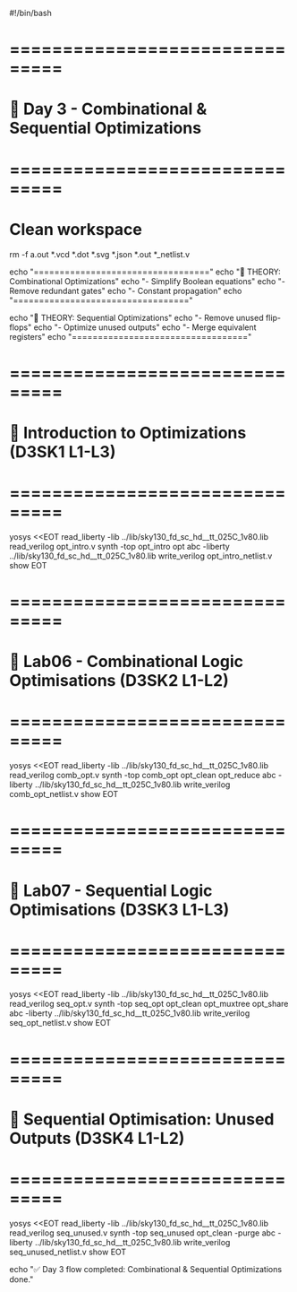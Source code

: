#!/bin/bash
# ===============================
# 🚀 Day 3 - Combinational & Sequential Optimizations
# ===============================

# Clean workspace
rm -f a.out *.vcd *.dot *.svg *.json *.out *_netlist.v

echo "=================================="
echo "📘 THEORY: Combinational Optimizations"
echo "- Simplify Boolean equations"
echo "- Remove redundant gates"
echo "- Constant propagation"
echo "=================================="

echo "📘 THEORY: Sequential Optimizations"
echo "- Remove unused flip-flops"
echo "- Optimize unused outputs"
echo "- Merge equivalent registers"
echo "=================================="

# ===============================
# 📌 Introduction to Optimizations (D3SK1 L1-L3)
# ===============================
yosys <<EOT
read_liberty -lib ../lib/sky130_fd_sc_hd__tt_025C_1v80.lib
read_verilog opt_intro.v
synth -top opt_intro
opt
abc -liberty ../lib/sky130_fd_sc_hd__tt_025C_1v80.lib
write_verilog opt_intro_netlist.v
show
EOT

# ===============================
# 📌 Lab06 - Combinational Logic Optimisations (D3SK2 L1-L2)
# ===============================
yosys <<EOT
read_liberty -lib ../lib/sky130_fd_sc_hd__tt_025C_1v80.lib
read_verilog comb_opt.v
synth -top comb_opt
opt_clean
opt_reduce
abc -liberty ../lib/sky130_fd_sc_hd__tt_025C_1v80.lib
write_verilog comb_opt_netlist.v
show
EOT

# ===============================
# 📌 Lab07 - Sequential Logic Optimisations (D3SK3 L1-L3)
# ===============================
yosys <<EOT
read_liberty -lib ../lib/sky130_fd_sc_hd__tt_025C_1v80.lib
read_verilog seq_opt.v
synth -top seq_opt
opt_clean
opt_muxtree
opt_share
abc -liberty ../lib/sky130_fd_sc_hd__tt_025C_1v80.lib
write_verilog seq_opt_netlist.v
show
EOT

# ===============================
# 📌 Sequential Optimisation: Unused Outputs (D3SK4 L1-L2)
# ===============================
yosys <<EOT
read_liberty -lib ../lib/sky130_fd_sc_hd__tt_025C_1v80.lib
read_verilog seq_unused.v
synth -top seq_unused
opt_clean -purge
abc -liberty ../lib/sky130_fd_sc_hd__tt_025C_1v80.lib
write_verilog seq_unused_netlist.v
show
EOT

echo "✅ Day 3 flow completed: Combinational & Sequential Optimizations done."
